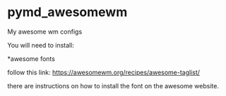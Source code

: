 # pymd_awesomewm
My awesome wm configs


You will need to install: 

*awesome fonts

follow this link:  https://awesomewm.org/recipes/awesome-taglist/

there are instructions on how to install the font on the awesome website.


